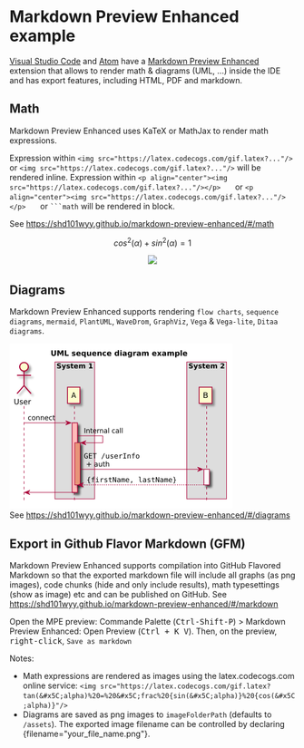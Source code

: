# Markdown Preview Enhanced example
  
  
[Visual Studio Code](https://code.visualstudio.com ) and [Atom](https://atom.io ) have a [Markdown Preview Enhanced](https://shd101wyy.github.io/markdown-preview-enhanced ) extension that allows to render math & diagrams (UML, ...) inside the IDE and has export features, including HTML, PDF and markdown.
  
## Math
  
  
Markdown Preview Enhanced uses KaTeX or MathJax to render math expressions. 
  
Expression within `<img src="https://latex.codecogs.com/gif.latex?..."/>` or `<img src="https://latex.codecogs.com/gif.latex?..."/>` will be rendered inline.
Expression within `<p align="center"><img src="https://latex.codecogs.com/gif.latex?..."/></p>  
` or `<p align="center"><img src="https://latex.codecogs.com/gif.latex?..."/></p>  
` or ` ```math ` will be rendered in block.
  
See https://shd101wyy.github.io/markdown-preview-enhanced/#/math
  
```math
cos^2(\alpha) + sin^2(\alpha) = 1
```
  
<p align="center"><img src="https://latex.codecogs.com/gif.latex?tan(&#x5C;alpha)%20=%20&#x5C;frac%20{sin(&#x5C;alpha)}%20{cos(&#x5C;alpha)}"/></p>  
  
  
## Diagrams
  
  
Markdown Preview Enhanced supports rendering `flow charts`, `sequence diagrams`, `mermaid`, `PlantUML`, `WaveDrom`, `GraphViz`, `Vega` & `Vega-lite`, `Ditaa diagrams`.
  

![](assets/1fdaa2e0d2a717311dc056558dc0fed10.png?0.34705612409859343)  
See https://shd101wyy.github.io/markdown-preview-enhanced/#/diagrams
  
## Export in Github Flavor Markdown (GFM)
  
  
Markdown Preview Enhanced supports compilation into GitHub Flavored Markdown so that the exported markdown file will include all graphs (as png images), code chunks (hide and only include results), math typesettings (show as image) etc and can be published on GitHub.
See https://shd101wyy.github.io/markdown-preview-enhanced/#/markdown
  
Open the MPE preview: Commande Palette (<kbd>Ctrl-Shift-P</kbd>) > Markdown Preview Enhanced: Open Preview (<kbd>Ctrl + K V</kbd>). Then, on the preview, <kbd>right-click</kbd>, `Save as markdown`
  
Notes: 
- Math expressions are rendered as images using the latex.codecogs.com online service: `<img src="https://latex.codecogs.com/gif.latex?tan(&#x5C;alpha)%20=%20&#x5C;frac%20{sin(&#x5C;alpha)}%20{cos(&#x5C;alpha)}"/>`
- Diagrams are saved as png images to `imageFolderPath` (defaults to `/assets`). The exported image filename can be controlled by declaring {filename="your_file_name.png"}.
  
